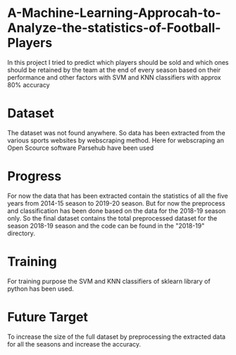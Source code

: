# A-Machine-Learning-Approcah-to-Analyze-the-statistics-of-Football-Players
In this project I tried to predict which players should be sold and which ones should be retained by the team at the end of every season based on their performance and other factors with SVM and KNN classifiers with approx 80% accuracy 
# Dataset
The dataset was not found anywhere. So data has been extracted from the various sports websites by webscraping method. Here for webscraping an Open Scource software Parsehub have been used
# Progress
For now the data that has been extracted contain the statistics of all the five years from 2014-15 season to 2019-20 season. But for now the preprocess and classification has been done based on the data for the 2018-19 season only. So the final dataset contains the total preprocessed dataset for the season 2018-19 season and the code can be found in the "2018-19" directory.
# Training 
For training purpose the SVM and KNN classifiers of sklearn library of python has been used.
# Future Target
To increase the size of the full dataset by preprocessing the extracted data for all the seasons and increase the accuracy.
